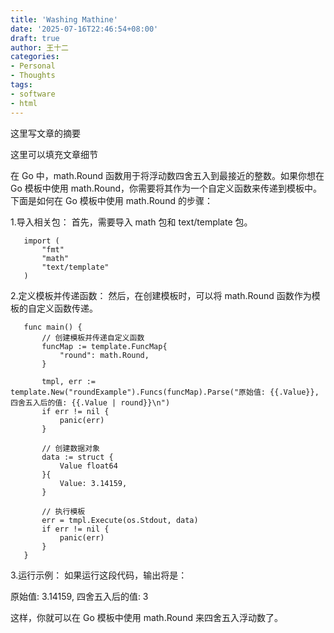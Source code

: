```yaml
---
title: 'Washing Mathine'
date: '2025-07-16T22:46:54+08:00'
draft: true
author: 王十二
categories:
- Personal
- Thoughts
tags:
- software
- html
---
```

这里写文章的摘要
<!--more-->
这里可以填充文章细节

在 Go 中，math.Round 函数用于将浮动数四舍五入到最接近的整数。如果你想在 Go 模板中使用 math.Round，你需要将其作为一个自定义函数来传递到模板中。
下面是如何在 Go 模板中使用 math.Round 的步骤：

1.导入相关包：
首先，需要导入 math 包和 text/template 包。

```
   import (
       "fmt"
       "math"
       "text/template"
   )
```

2.定义模板并传递函数：
然后，在创建模板时，可以将 math.Round 函数作为模板的自定义函数传递。

```
   func main() {
       // 创建模板并传递自定义函数
       funcMap := template.FuncMap{
           "round": math.Round,
       }

       tmpl, err := template.New("roundExample").Funcs(funcMap).Parse("原始值: {{.Value}}, 四舍五入后的值: {{.Value | round}}\n")
       if err != nil {
           panic(err)
       }

       // 创建数据对象
       data := struct {
           Value float64
       }{
           Value: 3.14159,
       }

       // 执行模板
       err = tmpl.Execute(os.Stdout, data)
       if err != nil {
           panic(err)
       }
   }
```

3.运行示例：
如果运行这段代码，输出将是：

   原始值: 3.14159, 四舍五入后的值: 3

这样，你就可以在 Go 模板中使用 math.Round 来四舍五入浮动数了。
